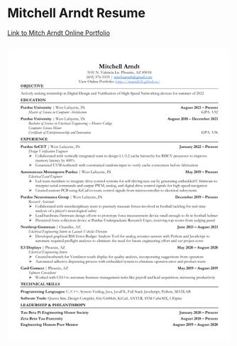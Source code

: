 # Mitchell Arndt Resume

[Link to Mitch Arndt Online Portfolio](https://marndt26.github.io/)

<!-- PDF-TO-MARKDOWN:START -->
![Page 1](images/page1.png "Page 1")
---
<!-- PDF-TO-MARKDOWN:END -->
